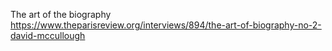 The art of the biography
https://www.theparisreview.org/interviews/894/the-art-of-biography-no-2-david-mccullough